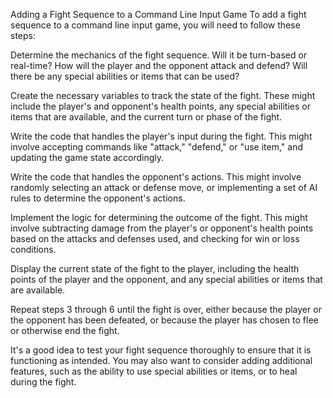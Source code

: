 Adding a Fight Sequence to a Command Line Input Game
To add a fight sequence to a command line input game, you will need to follow these steps:

Determine the mechanics of the fight sequence. Will it be turn-based or real-time? How will the player and the opponent attack and defend? Will there be any special abilities or items that can be used?

Create the necessary variables to track the state of the fight. These might include the player's and opponent's health points, any special abilities or items that are available, and the current turn or phase of the fight.

Write the code that handles the player's input during the fight. This might involve accepting commands like "attack," "defend," or "use item," and updating the game state accordingly.

Write the code that handles the opponent's actions. This might involve randomly selecting an attack or defense move, or implementing a set of AI rules to determine the opponent's actions.

Implement the logic for determining the outcome of the fight. This might involve subtracting damage from the player's or opponent's health points based on the attacks and defenses used, and checking for win or loss conditions.

Display the current state of the fight to the player, including the health points of the player and the opponent, and any special abilities or items that are available.

Repeat steps 3 through 6 until the fight is over, either because the player or the opponent has been defeated, or because the player has chosen to flee or otherwise end the fight.

It's a good idea to test your fight sequence thoroughly to ensure that it is functioning as intended. You may also want to consider adding additional features, such as the ability to use special abilities or items, or to heal during the fight.
